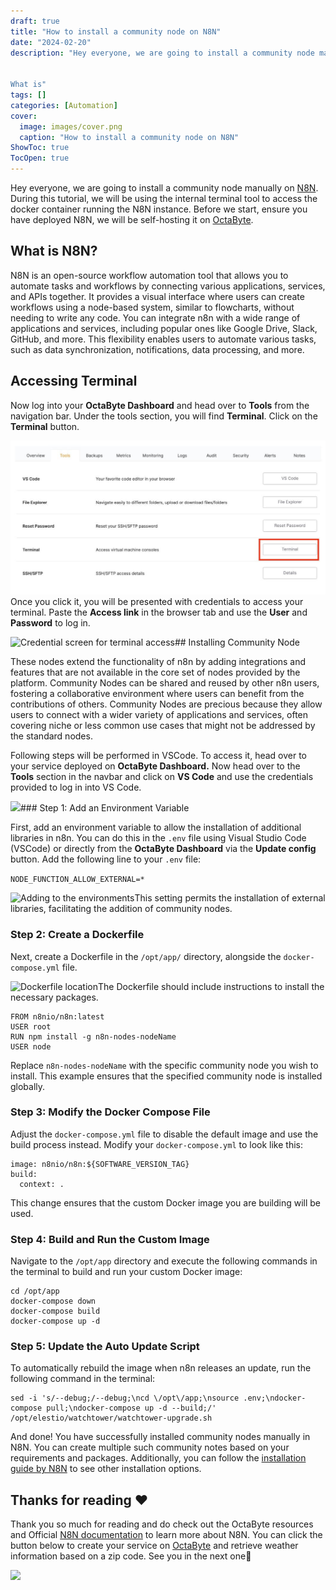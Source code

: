 ```yaml
---
draft: true
title: "How to install a community node on N8N"
date: "2024-02-20"
description: "Hey everyone, we are going to install a community node manually on N8N. During this tutorial, we will be using the internal terminal tool to access the docker container running the N8N instance. Before we start, ensure you have deployed N8N, we will be self-hosting it on OctaByte.


What is"
tags: []
categories: [Automation]
cover:
  image: images/cover.png
  caption: "How to install a community node on N8N"
ShowToc: true
TocOpen: true
---
```



Hey everyone, we are going to install a community node manually on [N8N](https://octabyte.io/open-source/n8n?ref=blog.octabyte.io). During this tutorial, we will be using the internal terminal tool to access the docker container running the N8N instance. Before we start, ensure you have deployed N8N, we will be self\-hosting it on [OctaByte](https://octabyte.io/open-source/n8n?ref=blog.octabyte.io).

## What is N8N?

N8N is an open\-source workflow automation tool that allows you to automate tasks and workflows by connecting various applications, services, and APIs together. It provides a visual interface where users can create workflows using a node\-based system, similar to flowcharts, without needing to write any code. You can integrate n8n with a wide range of applications and services, including popular ones like Google Drive, Slack, GitHub, and more. This flexibility enables users to automate various tasks, such as data synchronization, notifications, data processing, and more.

## Accessing Terminal

Now log into your **OctaByte Dashboard** and head over to **Tools** from the navigation bar. Under the tools section, you will find **Terminal**. Click on the **Terminal** button.

![Accessing the terminal from the OctaByte dashboard](images/Screenshot-2024-05-28-at-5.35.07-PM.jpg)Once you click it, you will be presented with credentials to access your terminal. Paste the **Access link** in the browser tab and use the **User** and **Password** to log in.

![Credential screen for terminal access](https://blog.octabyte.io/content/images/2024/05/Screenshot-2024-05-28-at-5.35.33-PM.jpg)## Installing Community Node

These nodes extend the functionality of n8n by adding integrations and features that are not available in the core set of nodes provided by the platform. Community Nodes can be shared and reused by other n8n users, fostering a collaborative environment where users can benefit from the contributions of others. Community Nodes are precious because they allow users to connect with a wider variety of applications and services, often covering niche or less common use cases that might not be addressed by the standard nodes.

Following steps will be performed in VSCode. To access it, head over to your service deployed on **OctaByte Dashboard.** Now head over to the **Tools** section in the navbar and click on **VS Code** and use the credentials provided to log in into VS Code.

![](https://blog.octabyte.io/content/images/2024/06/Screenshot-2024-06-25-at-5.07.03-PM.jpg)### Step 1: Add an Environment Variable

First, add an environment variable to allow the installation of additional libraries in n8n. You can do this in the `.env` file using Visual Studio Code (VSCode) or directly from the **OctaByte Dashboard** via the **Update config** button. Add the following line to your `.env` file:

`NODE_FUNCTION_ALLOW_EXTERNAL=*`

![Adding to the environments](https://blog.octabyte.io/content/images/2024/06/Screenshot-2024-06-25-at-5.10.27-PM.jpg)This setting permits the installation of external libraries, facilitating the addition of community nodes.

### Step 2: Create a Dockerfile

Next, create a Dockerfile in the `/opt/app/` directory, alongside the `docker-compose.yml` file. 

![Dockerfile location](https://blog.octabyte.io/content/images/2024/06/Screenshot-2024-06-25-at-5.13.24-PM-1.jpg)The Dockerfile should include instructions to install the necessary packages. 


```
FROM n8nio/n8n:latest
USER root
RUN npm install -g n8n-nodes-nodeName
USER node
```
Replace `n8n-nodes-nodeName` with the specific community node you wish to install. This example ensures that the specified community node is installed globally.

### Step 3: Modify the Docker Compose File

Adjust the `docker-compose.yml` file to disable the default image and use the build process instead. Modify your `docker-compose.yml` to look like this:


```
image: n8nio/n8n:${SOFTWARE_VERSION_TAG}
build:
  context: .
```
This change ensures that the custom Docker image you are building will be used.

### Step 4: Build and Run the Custom Image

Navigate to the `/opt/app` directory and execute the following commands in the terminal to build and run your custom Docker image:


```
cd /opt/app
docker-compose down
docker-compose build
docker-compose up -d
```
### Step 5: Update the Auto Update Script

To automatically rebuild the image when n8n releases an update, run the following command in the terminal:


```
sed -i 's/--debug;/--debug;\ncd \/opt\/app;\nsource .env;\ndocker-compose pull;\ndocker-compose up -d --build;/' /opt/elestio/watchtower/watchtower-upgrade.sh

```
And done! You have successfully installed community nodes manually in N8N. You can create multiple such community notes based on your requirements and packages. Additionally, you can follow the [installation guide by N8N](https://docs.n8n.io/integrations/community-nodes/installation/manual-install/?ref=blog.octabyte.io) to see other installation options.

## **Thanks for reading ❤️**

Thank you so much for reading and do check out the OctaByte resources and Official [N8N documentation](https://docs.n8n.io/?ref=blog.octabyte.io) to learn more about N8N. You can click the button below to create your service on [OctaByte](https://octabyte.io/open-source/n8n?ref=blog.octabyte.io) and retrieve weather information based on a zip code. See you in the next one👋

[![](https://pub-da36157c854648669813f3f76c526c2b.r2.dev/deploy-on-elestio-black.png)](https://octabyte.io/open-source/n8n?ref=blog.octabyte.io)

